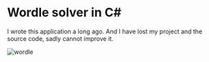 # Wordle solver in C#
I wrote this application a long ago. And I have lost my project and the source code, sadly cannot improve it.

![wordle](https://github.com/Skrazzo/wordle-solver/assets/58330666/865c5207-cecc-4ba1-9eda-e48abc8543be)
